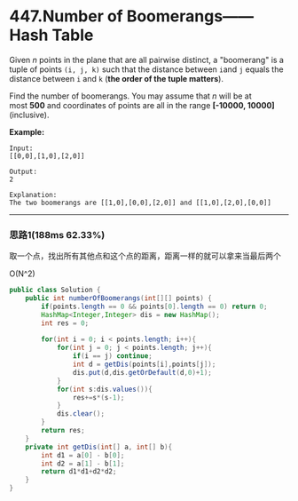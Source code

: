 # 447.Number of Boomerangs——Hash Table

Given *n* points in the plane that are all pairwise distinct, a "boomerang" is a tuple of points `(i, j, k)` such that the distance between `i`and `j` equals the distance between `i` and `k` (**the order of the tuple matters**).

Find the number of boomerangs. You may assume that *n* will be at most **500** and coordinates of points are all in the range **[-10000, 10000]**(inclusive).

**Example:**

```
Input:
[[0,0],[1,0],[2,0]]

Output:
2

Explanation:
The two boomerangs are [[1,0],[0,0],[2,0]] and [[1,0],[2,0],[0,0]]
```

---

### 思路1(188ms 62.33%)

取一个点，找出所有其他点和这个点的距离，距离一样的就可以拿来当最后两个

O(N^2)

```java
public class Solution {
    public int numberOfBoomerangs(int[][] points) {
        if(points.length == 0 && points[0].length == 0) return 0;
        HashMap<Integer,Integer> dis = new HashMap();
        int res = 0;
        
        for(int i = 0; i < points.length; i++){
            for(int j = 0; j < points.length; j++){
                if(i == j) continue;
                int d = getDis(points[i],points[j]);
                dis.put(d,dis.getOrDefault(d,0)+1);
            }
            for(int s:dis.values()){
                res+=s*(s-1);
            }
            dis.clear();
        }
        return res;
    }
    private int getDis(int[] a, int[] b){
        int d1 = a[0] - b[0];
        int d2 = a[1] - b[1];
        return d1*d1+d2*d2;
    }
}
```

